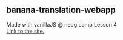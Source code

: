 ## banana-translation-webapp
Made with vanillaJS @ neog.camp Lesson 4     
[Link to the site.](https://bananatranslation-kushanksriraj.netlify.app/)
